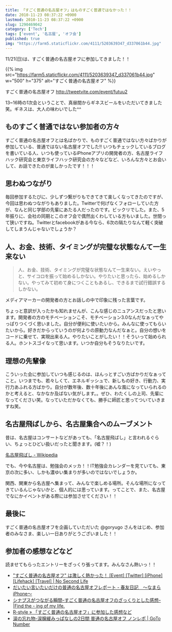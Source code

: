 ```yaml
---
title: 「すごく普通の名古屋オフ」はものすごく普通ではなかった！！
date: 2010-11-23 08:37:22 +0900
lastmod: 2010-11-23 08:37:22 +0900
slug: 1290469042
category: ['Tech']
tags: ['event', '名古屋', 'オフ会']
published: true
img: "https://farm5.staticflickr.com/4111/5203639347_d337061b44.jpg"
---
```


11/21(日)は、すごく普通の名古屋オフに参加してきました！！

{{% img src="https://farm5.staticflickr.com/4111/5203639347_d337061b44.jpg" w="500" h="375" alt="すごく普通の名古屋オフ" %}}

すごく普通の名古屋オフ
<a href="http://tweetvite.com/event/futuu2">http://tweetvite.com/event/futuu2</a>

13~16時の1次会ということで、真昼間からギネスビールをいただいてきました笑。ギネスは、大人の味わいでした^^


## ものすごく普通ではない参加者の方々

すごく普通の名古屋オフとは名ばかりで、ものすごく普通ではない方々ばかりが参加している、普通ではない名古屋オフでした!!
いつもチェックしているブログを書いている人、いつも使っているiPhoneアプリの開発者の方、名古屋ライフハック研究会と東京ライフハック研究会の方々などなど、いろんな方々とお会いして、お話できたのが楽しかったです！！！

## 思わぬつながり
毎回参加するたびに、少しずつ繋がりもできてきて楽しくなってきたのですが、今回は思わぬつながりもありました。Twitterで何げなくフォローしていた方が、なんと同じ学部の先輩にあたる人だったのです。ビックリでした。また、5年振りに、会社の同期とこのオフ会で偶然出くわしている方もいました。世間って狭いですね。Twitterとfacebookがある今なら、6次の隔たりなんて軽く突破してしまうんじゃないでしょうか？


## 人、お金、技術、タイミングが完璧な状態なんて一生来ない

> 人、お金、技術、タイミングが完璧な状態なんて一生来ない。えいやっと、サイコロを振って始めるしかない。やりたいと思ったら、始めるしかない。やってみて初めて身につくこともあるし、できるまで試行錯誤するしかない。

メディアマーカーの開発者の方とお話しの中で印象に残った言葉です。

ちょっと意訳が入ったかも知れませんが、こんな感じのニュアンスだったと思います。開発者の方のモチベーションこそ、モチベーション3.0なんだなぁってやっぱりつくづく思いました。自分が便利に使いたいから。みんなに使ってもらいたいから。好きだからっていうのが何よりの原動力なんだなぁと。自分の想いをコードに乗せて、実現出来る人。やりたいことがしたい！！そういって始められる人。ホントスゴイなって思います。いつか自分もそうなりたいです。

## 理想の先輩像

こういった会に参加していつも感じるのは、ほんっとすごい方ばかりだなぁってこと。いつまでも、若々しくて、エネルギッシュで、新しもの好き、行動力、実行力あふれる方ばかり。自分が数年後、数十年後にあんな風になっていられるのかと考えると、なかなか及ばない気がします。。ぜひ、わたくしの上司、先輩になってください笑。なっていただかなくても、勝手に師匠と思ってついていきますね笑。


## 名古屋飛ばしから、名古屋集合へのムーブメント
昔は、名古屋はコンサートなどがあっても、「名古屋飛ばし」と言われるぐらい、ちょっとひどい扱いだったと聞きます。(嘘？！)

<a href="http://ja.wikipedia.org/wiki/%E5%90%8D%E5%8F%A4%E5%B1%8B%E9%A3%9B%E3%81%B0%E3%81%97">名古屋飛ばし - Wikipedia</a>

でも、今や名古屋は、勉強会のメッカ！！IT勉強会カレンダーを見ていても、東京の次に多い、しかも濃ゆい集まりが多いのではないでしょうか。

関西、関東から名古屋へ集まって、みんなで楽しめる場所。そんな場所になってきているんじゃないかと、個人的には思っています。ってことで、また、名古屋でなにかイベントがある際には参加させてください！！


## 最後に
すごく普通の名古屋オフを企画していただいた @goryugo さんをはじめ、参加者のみなさま、楽しい一日ありがとうございました！！


## 参加者の感想などなど
読ませてもらったエントリーをざっくり張ってます。みんなさん熱いっ！！

- ["すごく普通の名古屋オフ" は激しく熱かった！ \[Event\] \[Twitter\] \[iPhone\] \[Lifehack\] \[Travel\] \| No Second Life](https://www.ttcbn.net/days/lifehack/6235)
- [だいたい言いたいだけの普通の名古屋オフレポート \- 春友日記　〜なまらiPhone〜](https://spring-friends.hatenadiary.org/entry/20101122/1290399192)
- <a href="http://kazumoto.jp/?p=563">シナプスがつながる瞬間ｰすごく普通の名古屋オフのざっくりとした感想ｰ |Find the - ing of my life.</a>
- <a href="https://rashita.net/blog/?p=4896">R-style &#187; 「すごく普通の名古屋オフ」に参加した感想など</a>
- <a href="https://nori510.com/archives/1990">涙の忘れ物-涙腺緩みっぱなしの2日間 普通の名古屋オフ ノンレポ | GoTo Number</a>
